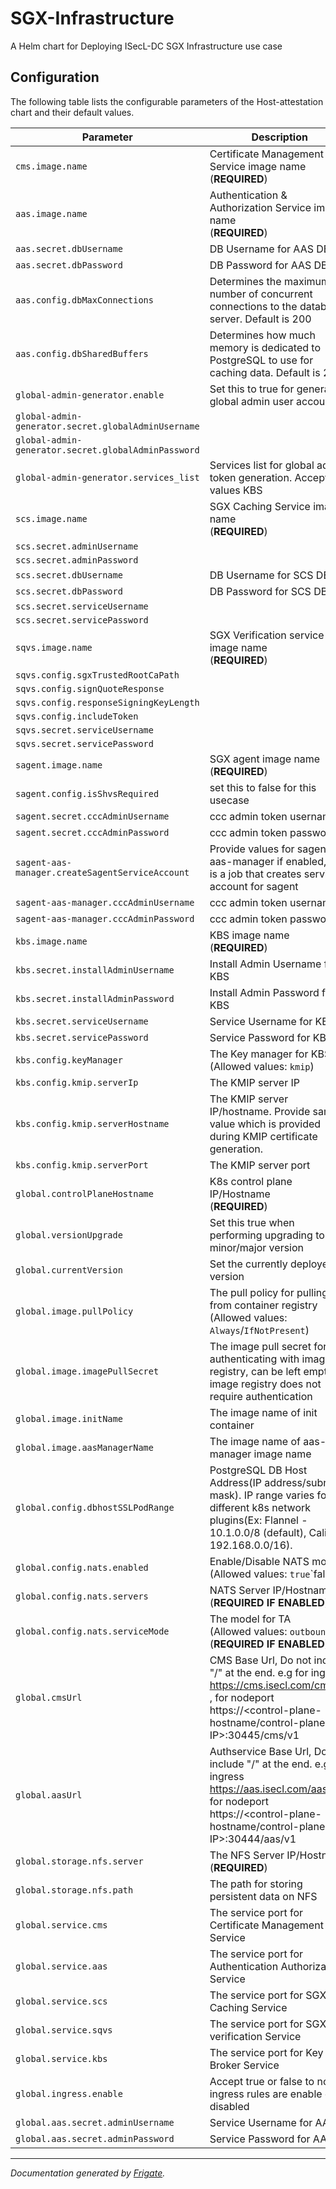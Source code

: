 
SGX-Infrastructure
===========

A Helm chart for Deploying ISecL-DC SGX Infrastructure use case


## Configuration

The following table lists the configurable parameters of the Host-attestation chart and their default values.

| Parameter                | Description             | Default        |
| ------------------------ | ----------------------- | -------------- |
| `cms.image.name` | Certificate Management Service image name<br> (**REQUIRED**) | `"<user input>"` |
| `aas.image.name` | Authentication & Authorization Service image name<br> (**REQUIRED**) | `"<user input>"` |
| `aas.secret.dbUsername` | DB Username for AAS DB | `null` |
| `aas.secret.dbPassword` | DB Password for AAS DB | `null` |
| `aas.config.dbMaxConnections` | Determines the maximum number of concurrent connections to the database server. Default is 200 | `200` |
| `aas.config.dbSharedBuffers` | Determines how much memory is dedicated to PostgreSQL to use for caching data. Default is 2GB | `"2GB"` |
| `global-admin-generator.enable` | Set this to true for generating global admin user account | `false` |
| `global-admin-generator.secret.globalAdminUsername` |  | `null` |
| `global-admin-generator.secret.globalAdminPassword` |  | `null` |
| `global-admin-generator.services_list` | Services list for global admin token generation. Accepted values KBS | `["KBS"]` |
| `scs.image.name` | SGX Caching Service image name<br> (**REQUIRED**) | `"<user input>"` |
| `scs.secret.adminUsername` |  | `"<user input>"` |
| `scs.secret.adminPassword` |  | `"<user input>"` |
| `scs.secret.dbUsername` | DB Username for SCS DB | `"<user input>"` |
| `scs.secret.dbPassword` | DB Password for SCS DB | `"<user input>"` |
| `scs.secret.serviceUsername` |  | `"<user input>"` |
| `scs.secret.servicePassword` |  | `"<user input>"` |
| `sqvs.image.name` | SGX Verification service image name<br> (**REQUIRED**) | `"<user input>"` |
| `sqvs.config.sgxTrustedRootCaPath` |  | `null` |
| `sqvs.config.signQuoteResponse` |  | `null` |
| `sqvs.config.responseSigningKeyLength` |  | `null` |
| `sqvs.config.includeToken` |  | `null` |
| `sqvs.secret.serviceUsername` |  | `null` |
| `sqvs.secret.servicePassword` |  | `null` |
| `sagent.image.name` | SGX agent image name<br> (**REQUIRED**) | `"<user input>"` |
| `sagent.config.isShvsRequired` | set this to false for this usecase | `"false"` |
| `sagent.secret.cccAdminUsername` | ccc admin token username | `"<user input>"` |
| `sagent.secret.cccAdminPassword` | ccc admin token password | `"<user input>"` |
| `sagent-aas-manager.createSagentServiceAccount` | Provide values for sagent-aas-manager if enabled, this is a job that creates service account for sagent | `null` |
| `sagent-aas-manager.cccAdminUsername` | ccc admin token username | `"<user input>"` |
| `sagent-aas-manager.cccAdminPassword` | ccc admin token password | `"<user input>"` |
| `kbs.image.name` | KBS image name<br> (**REQUIRED**) | `"<user input>"` |
| `kbs.secret.installAdminUsername` | Install Admin Username for KBS | `null` |
| `kbs.secret.installAdminPassword` | Install Admin Password for KBS | `null` |
| `kbs.secret.serviceUsername` | Service Username for KBS | `null` |
| `kbs.secret.servicePassword` | Service Password for KBS | `null` |
| `kbs.config.keyManager` | The Key manager for KBS (Allowed values: `kmip`) | `"kmip"` |
| `kbs.config.kmip.serverIp` | The KMIP server IP | `"<user input>"` |
| `kbs.config.kmip.serverHostname` | The KMIP server IP/hostname. Provide same value which is provided during KMIP certificate generation. | `"<user input>"` |
| `kbs.config.kmip.serverPort` | The KMIP server port | `"<user input>"` |
| `global.controlPlaneHostname` | K8s control plane IP/Hostname<br> (**REQUIRED**) | `"<user input>"` |
| `global.versionUpgrade` | Set this true when performing upgrading to next minor/major version | `false` |
| `global.currentVersion` | Set the currently deployed version | `null` |
| `global.image.pullPolicy` | The pull policy for pulling from container registry (Allowed values: `Always`/`IfNotPresent`) | `"Always"` |
| `global.image.imagePullSecret` | The image pull secret for authenticating with image registry, can be left empty if image registry does not require authentication | `null` |
| `global.image.initName` | The image name of init container | `"<user input>"` |
| `global.image.aasManagerName` | The image name of aas-manager image name | `"<user input>"` |
| `global.config.dbhostSSLPodRange` | PostgreSQL DB Host Address(IP address/subnet-mask). IP range varies for different k8s network plugins(Ex: Flannel - 10.1.0.0/8 (default), Calico - 192.168.0.0/16). | `"10.1.0.0/8"` |
| `global.config.nats.enabled` | Enable/Disable NATS mode<br> (Allowed values: `true`\`false`) | `false` |
| `global.config.nats.servers` | NATS Server IP/Hostname<br> (**REQUIRED IF ENABLED**) | `"<user input>"` |
| `global.config.nats.serviceMode` | The model for TA<br> (Allowed values: `outbound`)<br> (**REQUIRED IF ENABLED**) | `"<user input>"` |
| `global.cmsUrl` | CMS Base Url, Do not include "/" at the end. e.g for ingress https://cms.isecl.com/cms/v2 , for nodeport https://<control-plane-hostname/control-plane-IP>:30445/cms/v1 | `"<user input>"` |
| `global.aasUrl` | Authservice Base Url, Do not include "/" at the end. e.g for ingress https://aas.isecl.com/aas/v1 , for nodeport https://<control-plane-hostname/control-plane-IP>:30444/aas/v1 | `"<user input>"` |
| `global.storage.nfs.server` | The NFS Server IP/Hostname<br> (**REQUIRED**) | `"<user input>"` |
| `global.storage.nfs.path` | The path for storing persistent data on NFS | `"/mnt/nfs_share"` |
| `global.service.cms` | The service port for Certificate Management Service | `30445` |
| `global.service.aas` | The service port for Authentication Authorization Service | `30444` |
| `global.service.scs` | The service port for SGX Caching Service | `30502` |
| `global.service.sqvs` | The service port for SGX verification Service | `30503` |
| `global.service.kbs` | The service port for Key Broker Service | `30448` |
| `global.ingress.enable` | Accept true or false to notify ingress rules are enable or disabled | `false` |
| `global.aas.secret.adminUsername` | Service Username for AAS | `null` |
| `global.aas.secret.adminPassword` | Service Password for AAS | `null` |



---
_Documentation generated by [Frigate](https://frigate.readthedocs.io)._

